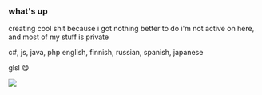 ### what's up
creating cool shit because i got nothing better to do
i'm not active on here, and most of my stuff is private

c#, js, java, php
english, finnish, russian, spanish, japanese

glsl 😋

![](https://komarev.com/ghpvc/?username=rinzexe&style=flat-square&color=grey)
